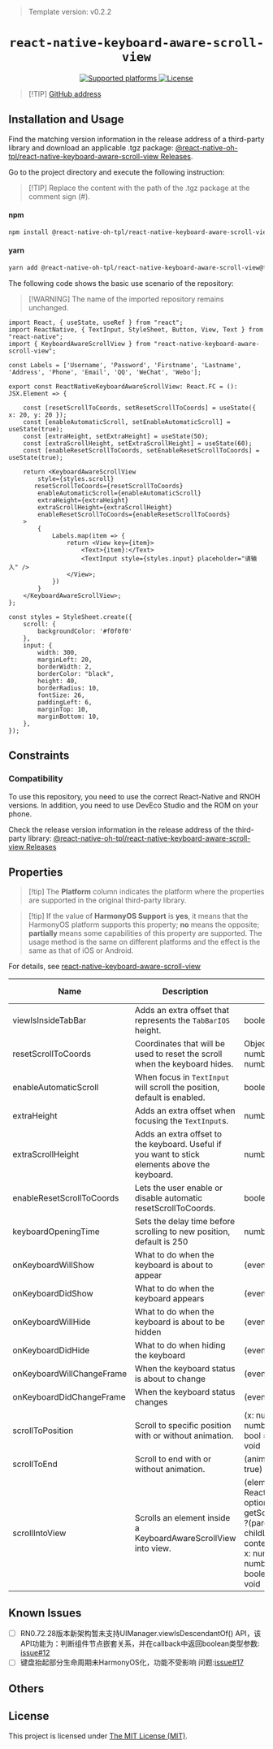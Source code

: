 > Template version: v0.2.2

<p align="center">
  <h1 align="center"> <code>react-native-keyboard-aware-scroll-view</code> </h1>
</p>
<p align="center">
    <a href="https://github.com/APSL/react-native-keyboard-aware-scroll-view">
        <img src="https://img.shields.io/badge/platforms-ios%20|%20android%20|%20web%20|%20harmony%20-lightgrey.svg" alt="Supported platforms" />
    </a>
    <a href="https://github.com/APSL/react-native-keyboard-aware-scroll-view/blob/master/LICENSE">
        <img src="https://img.shields.io/badge/license-MIT-green.svg" alt="License" />
    </a>
</p>

> [!TIP] [GitHub address](https://github.com/react-native-oh-library/react-native-keyboard-aware-scroll-view)

## Installation and Usage

Find the matching version information in the release address of a third-party library and download an applicable .tgz package: [@react-native-oh-tpl/react-native-keyboard-aware-scroll-view Releases](https://github.com/react-native-oh-library/react-native-keyboard-aware-scroll-view/releases).

Go to the project directory and execute the following instruction:

> [!TIP] Replace the content with the path of the .tgz package at the comment sign (#).

<!-- tabs:start -->

#### **npm**

```bash
npm install @react-native-oh-tpl/react-native-keyboard-aware-scroll-view@file:#
```

#### **yarn**

```bash
yarn add @react-native-oh-tpl/react-native-keyboard-aware-scroll-view@file:#
```

<!-- tabs:end -->

The following code shows the basic use scenario of the repository:

> [!WARNING] The name of the imported repository remains unchanged.

```tsx
import React, { useState, useRef } from "react";
import ReactNative, { TextInput, StyleSheet, Button, View, Text } from "react-native";
import { KeyboardAwareScrollView } from "react-native-keyboard-aware-scroll-view";

const Labels = ['Username', 'Password', 'Firstname', 'Lastname', 'Address', 'Phone', 'Email', 'QQ', 'WeChat', 'Webo'];

export const ReactNativeKeyboardAwareScrollView: React.FC = (): JSX.Element => {

    const [resetScrollToCoords, setResetScrollToCoords] = useState({ x: 20, y: 20 });
    const [enableAutomaticScroll, setEnableAutomaticScroll] = useState(true);
    const [extraHeight, setExtraHeight] = useState(50);
    const [extraScrollHeight, setExtraScrollHeight] = useState(60);
    const [enableResetScrollToCoords, setEnableResetScrollToCoords] = useState(true);

    return <KeyboardAwareScrollView
        style={styles.scroll}
       resetScrollToCoords={resetScrollToCoords}
        enableAutomaticScroll={enableAutomaticScroll}
        extraHeight={extraHeight}
        extraScrollHeight={extraScrollHeight}
        enableResetScrollToCoords={enableResetScrollToCoords}
    >
        {
            Labels.map(item => {
                return <View key={item}>
                    <Text>{item}:</Text>
                    <TextInput style={styles.input} placeholder="请输入" />
                </View>;
            })
        }
    </KeyboardAwareScrollView>;
};

const styles = StyleSheet.create({
    scroll: {
        backgroundColor: '#f0f0f0'
    },
    input: {
        width: 300,
        marginLeft: 20,
        borderWidth: 2,
        borderColor: "black",
        height: 40,
        borderRadius: 10,
        fontSize: 26,
        paddingLeft: 6,
        marginTop: 10,
        marginBottom: 10,
    },
});
```

## Constraints

### Compatibility

To use this repository, you need to use the correct React-Native and RNOH versions. In addition, you need to use DevEco Studio and the ROM on your phone.

Check the release version information in the release address of the third-party library: [@react-native-oh-tpl/react-native-keyboard-aware-scroll-view Releases](https://github.com/react-native-oh-library/react-native-keyboard-aware-scroll-view/releases)

## Properties

> [!tip] The **Platform** column indicates the platform where the properties are supported in the original third-party library.

> [!tip] If the value of **HarmonyOS Support** is **yes**, it means that the HarmonyOS platform supports this property; **no** means the opposite; **partially** means some capabilities of this property are supported. The usage method is the same on different platforms and the effect is the same as that of iOS or Android.

For details, see [react-native-keyboard-aware-scroll-view](https://github.com/APSL/react-native-keyboard-aware-scroll-view)

| Name                      | Description                                                                                    | Type                                                                                                                                                             | Required | Platform | HarmonyOS Support |
| ------------------------- | ---------------------------------------------------------------------------------------------- | ---------------------------------------------------------------------------------------------------------------------------------------------------------------- | -------- | -------- | ----------------- |
| viewIsInsideTabBar        | Adds an extra offset that represents the `TabBarIOS` height.                                   | boolean                                                                                                                                                          | NO       | iOS      | YES                |
| resetScrollToCoords       | Coordinates that will be used to reset the scroll when the keyboard hides.                     | Object: {x: number, y: number}                                                                                                                                   | NO       | All      | YES               |
| enableAutomaticScroll     | When focus in `TextInput` will scroll the position, default is enabled.                        | boolean                                                                                                                                                          | NO       | All      | YES               |
| extraHeight               | Adds an extra offset when focusing the `TextInput`s.                                           | number                                                                                                                                                           | NO       | All      | YES               |
| extraScrollHeight         | Adds an extra offset to the keyboard. Useful if you want to stick elements above the keyboard. | number                                                                                                                                                           | NO       | All      | YES               |
| enableResetScrollToCoords | Lets the user enable or disable automatic resetScrollToCoords.                                 | boolean                                                                                                                                                          | NO       | All      | YES               |
| keyboardOpeningTime       | Sets the delay time before scrolling to new position, default is 250                           | number                                                                                                                                                           | NO       | iOS      | YES                |
| onKeyboardWillShow          | What to do when the keyboard is about to appear                                                | (event?) => void                                                                                                                                                 | NO       | iOS      | NO                |
| onKeyboardDidShow           | What to do when the keyboard appears                                                           | (event?) => void                                                                                                                                                 | NO       | All      | YES               |
| onKeyboardWillHide          | What to do when the keyboard is about to be hidden                                             | (event?) => void                                                                                                                                                 | NO       | iOS      | NO                |
| onKeyboardDidHide           | What to do when hiding the keyboard                                                            | (event?) => void                                                                                                                                                 | NO       | All      | YES               |
| onKeyboardWillChangeFrame   | When the keyboard status is about to change                                                    | (event?) => void                                                                                                                                                 | NO       | iOS      | NO                |
| onKeyboardDidChangeFrame    | When the keyboard status changes                                                               | (event?) => void                                                                                                                                                 | NO       | iOS      | NO                |
| scrollToPosition          | Scroll to specific position with or without animation.                                         | (x: number, y: number, animated: bool = true) => void                                                                                                            | NO       | All      | YES               |
| scrollToEnd               | Scroll to end with or without animation.                                                       | (animated?: bool = true) => void                                                                                                                                 | NO       | All      | YES               |
| scrollIntoView            | Scrolls an element inside a KeyboardAwareScrollView into view.                                 | (element: React.Element<\*>, options: { getScrollPosition: ?(parentLayout, childLayout, contentOffset) => { x: number, y: number, animated: boolean } }) => void | NO       | All      | YES                |

## Known Issues

- [ ] RN0.72.28版本新架构暂未支持UIManager.viewIsDescendantOf() API，该API功能为：判断组件节点嵌套关系，并在callback中返回boolean类型参数: [issue#12](https://github.com/react-native-oh-library/react-native-keyboard-aware-scroll-view/issues/12)
- [ ] 键盘抬起部分生命周期未HarmonyOS化，功能不受影响 问题:[issue#17](https://github.com/react-native-oh-library/react-native-keyboard-aware-scroll-view/issues/17)

## Others

## License

This project is licensed under [The MIT License (MIT)](https://github.com/APSL/react-native-keyboard-aware-scroll-view/blob/master/LICENSE).
